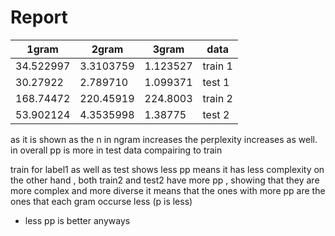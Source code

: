 # Report 


| 1gram      |   2gram    |   3gram |  data   | 
| -----------|------------|---------|---------|
| 34.522997  |3.3103759   |1.123527 | train 1 | 	   
| 30.27922   |2.789710	  |1.099371 | test 1  |
| 168.74472  |220.45919	  |224.8003 | train 2 |	   
| 53.902124  |4.3535998	  |1.38775  | test 2  |

as it is shown as the n in ngram increases the perplexity increases as well. 
in overall pp is more in test data compairing to train

train for label1 as well as test shows less pp means it has less complexity
on the other hand , both train2 and test2 have more pp , showing that they are more complex and more diverse
it means that the ones with more pp are the ones that each gram occurse less (p is less)
- less pp is better anyways
